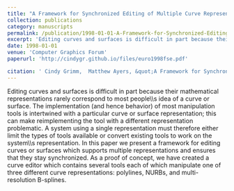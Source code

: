 ```yaml
---
title: "A Framework for Synchronized Editing of Multiple Curve Representations"
collection: publications
category: manuscripts
permalink: /publication/1998-01-01-A-Framework-for-Synchronized-Editing-of-Multiple-Curve-Representations
excerpt: 'Editing curves and surfaces is difficult in part because their mathematical representations rarely correspond to most people\\\s idea of a curve or surface. The implementation (and hence behavior) of most manipulation tools is intertwined with a particular curve or surface representation; this can make reimplementing the tool with a different representation problematic. A system using a single representation must therefore either limit the types of tools available or convert existing tools to work on the system\\\s representation. In this paper we present a framework for editing curves or surfaces which supports multiple representations and ensures that they stay synchronized. As a proof of concept, we have created a curve editor which contains several tools each of which manipulate one of three different curve representations: polylines, NURBs, and multi-resolution B-splines.'
date: 1998-01-01
venue: 'Computer Graphics Forum'
paperurl: 'http://cindygr.github.io/files/euro1998fse.pdf'

citation: ' Cindy Grimm,  Matthew Ayers, &quot;A Framework for Synchronized Editing of Multiple Curve Representations.&quot; Computer Graphics Forum, 1998.'
---
```

Editing curves and surfaces is difficult in part because their mathematical representations rarely correspond to most people\\\s idea of a curve or surface. The implementation (and hence behavior) of most manipulation tools is intertwined with a particular curve or surface representation; this can make reimplementing the tool with a different representation problematic. A system using a single representation must therefore either limit the types of tools available or convert existing tools to work on the system\\\s representation. In this paper we present a framework for editing curves or surfaces which supports multiple representations and ensures that they stay synchronized. As a proof of concept, we have created a curve editor which contains several tools each of which manipulate one of three different curve representations: polylines, NURBs, and multi-resolution B-splines.
